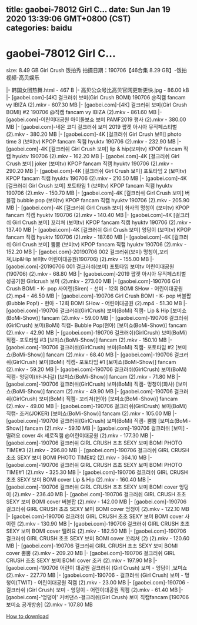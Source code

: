 
title: gaobei-78012 Girl C…
date: Sun Jan 19 2020 13:39:06 GMT+0800 (CST)    
categories: baidu
---

# gaobei-78012 Girl C…
size: 8.49 GB
 Girl Crush 饭拍秀 拍摄日期：190706【46合集 8.29 GB】-饭拍视频-高贝娱乐
 
|- 韩国女团热舞.html - 467 B
|- 高贝公众号比高贝官网更新更快.jpg - 86.00 kB
|- [gaobei.com]-[4K] 걸크러쉬 보미(Girl Crush BOMI) 190706 @직캠 fancam vy IBIZA (2).mkv - 607.30 MB
|- [gaobei.com]-[4K] 걸크러쉬 보미(Girl Crush BOMI) #2 190706 @직캠 fancam vy IBIZA (2).mkv - 861.60 MB
|- [gaobei.com]-어린이대공원 아이돌보쇼 보미 PAMF2019 행사 (2).mkv - 380.00 MB
|- [gaobei.com]-네온 코디 걸크러쉬 보미 2019 팝켓 아시아 뮤직페스티벌 (2).mkv - 380.20 MB
|- [gaobei.com]-4K [걸크러쉬 Girl Crush 보미] photo time 3 (보미tv) KPOP fancam 직캠 hyuktv 190706 (2).mkv - 232.90 MB
|- [gaobei.com]-4K [걸크러쉬 Girl Crush 보미] lip & hip(보미tv) KPOP fancam 직캠 hyuktv 190706 (2).mkv - 162.20 MB
|- [gaobei.com]-4K [걸크러쉬 Girl Crush 보미] joker (보미tv) KPOP fancam 직캠 hyuktv 190706 (2).mkv - 290.20 MB
|- [gaobei.com]-4K [걸크러쉬 Girl Crush 보미] 포토타임 2 (보미tv) KPOP fancam 직캠 hyuktv 190706 (2).mkv - 210.50 MB
|- [gaobei.com]-4K [걸크러쉬 Girl Crush 보미] 포토타임 1 (보미tv) KPOP fancam 직캠 hyuktv 190706 (2).mkv - 150.70 MB
|- [gaobei.com]-4K [걸크러쉬 Girl Crush 보미] 버블팝 bubble pop (보미tv) KPOP fancam 직캠 hyuktv 190706 (2).mkv - 205.90 MB
|- [gaobei.com]-4K [걸크러쉬 Girl Crush 보미] 화사의 멍청이 (보미tv) KPOP fancam 직캠 hyuktv 190706 (2).mkv - 140.40 MB
|- [gaobei.com]-4K [걸크러쉬 Girl Crush 보미] 꼬리쳐 (보미tv) KPOP fancam 직캠 hyuktv 190706 (2).mkv - 137.40 MB
|- [gaobei.com]-4K [걸크러쉬 Girl Crush 보미] 엉덩이 (보미tv) KPOP fancam 직캠 hyuktv 190706 (2).mkv - 187.60 MB
|- [gaobei.com]-4K [걸크러쉬 Girl Crush 보미] 뿜뿜 (보미tv) KPOP fancam 직캠 hyuktv 190706 (2).mkv - 152.20 MB
|- [gaobei.com]-20190706 002 걸크러쉬(보미) 멍청이,꼬리쳐,Lip&Hip 보미tv 어린이대공원(190706) (2).mkv - 155.00 MB
|- [gaobei.com]-20190706 001 걸크러쉬(보미) 포토타임 보미tv 어린이대공원(190706) (2).mkv - 68.80 MB
|- [gaobei.com]-2019 팝켓 아시아 뮤직페스티벌 성공기원 Girlcrush 보미 (2).mkv - 273.00 MB
|- [gaobei.com]-190706 Girl Crush BOMI - K- pop 사이렌(Siren) - 선미 - 12회 BOMI SHow - 어린이대공원 (2).mp4 - 46.50 MB
|- [gaobei.com]-190706 Girl Crush BOMI - K- pop 버블팝(Bubble Pop!) - 현아 - 12회 BOMI SHow - 어린이대공원 (2).mp4 - 51.30 MB
|- [gaobei.com]-190706 걸크러쉬(GirlCrush) 보미(BoMi) 직캠- Lip & Hip [보미쇼(BoMi-Show)] fancam (2).mkv - 59.00 MB
|- [gaobei.com]-190706 걸크러쉬(GirlCrush) 보미(BoMi) 직캠- Bubble Pop(현아) [보미쇼(BoMi-Show)] fancam (2).mkv - 42.90 MB
|- [gaobei.com]-190706 걸크러쉬(GirlCrush) 보미(BoMi) 직캠- 포토타임 #3 [보미쇼(BoMi-Show)] fancam (2).mkv - 150.10 MB
|- [gaobei.com]-190706 걸크러쉬(GirlCrush) 보미(BoMi) 직캠- 포토타임 #2 [보미쇼(BoMi-Show)] fancam (2).mkv - 68.40 MB
|- [gaobei.com]-190706 걸크러쉬(GirlCrush) 보미(BoMi) 직캠- 포토타임 #1 [보미쇼(BoMi-Show)] fancam (2).mkv - 59.20 MB
|- [gaobei.com]-190706 걸크러쉬(GirlCrush) 보미(BoMi) 직캠- 엉덩이(바나나걸) [보미쇼(BoMi-Show)] fancam (2).mkv - 71.80 MB
|- [gaobei.com]-190706 걸크러쉬(GirlCrush) 보미(BoMi) 직캠- 멍청이(화사) [보미쇼(BoMi-Show)] fancam (2).mkv - 49.90 MB
|- [gaobei.com]-190706 걸크러쉬(GirlCrush) 보미(BoMi) 직캠- 꼬리쳐(현아) [보미쇼(BoMi-Show)] fancam (2).mkv - 49.00 MB
|- [gaobei.com]-190706 걸크러쉬(GirlCrush) 보미(BoMi) 직캠- 조커(JOKER) [보미쇼(BoMi-Show)] fancam (2).mkv - 105.00 MB
|- [gaobei.com]-190706 걸크러쉬(GirlCrush) 보미(BoMi) 직캠- 뿜뿜 [보미쇼(BoMi-Show)] fancam (2).mkv - 59.10 MB
|- [gaobei.com]-190706 걸크러쉬 [보미] - 떨려요 cover 4k 세로직캠 @어린이대공원 (2).mkv - 177.30 MB
|- [gaobei.com]-190706 걸크러쉬 GIRL CRUSH 초초 SEXY 보미 BOMI PHOTO TIME#3 (2).mkv - 296.80 MB
|- [gaobei.com]-190706 걸크러쉬 GIRL CRUSH 초초 SEXY 보미 BOMI PHOTO TIME#2 (2).mkv - 364.10 MB
|- [gaobei.com]-190706 걸크러쉬 GIRL CRUSH 초초 SEXY 보미 BOMI PHOTO TIME#1 (2).mkv - 325.30 MB
|- [gaobei.com]-190706 걸크러쉬 GIRL CRUSH 초초 SEXY 보미 BOMI cover Lip & Hip (2).mkv - 160.40 MB
|- [gaobei.com]-190706 걸크러쉬 GIRL CRUSH 초초 SEXY 보미 BOMI cover 엉덩이 (2).mkv - 236.40 MB
|- [gaobei.com]-190706 걸크러쉬 GIRL CRUSH 초초 SEXY 보미 BOMI cover 버블팝 (2).mkv - 142.00 MB
|- [gaobei.com]-190706 걸크러쉬 GIRL CRUSH 초초 SEXY 보미 BOMI cover 멍청이 (2).mkv - 122.10 MB
|- [gaobei.com]-190706 걸크러쉬 GIRL CRUSH 초초 SEXY 보미 BOMI cover 사이렌 (2).mkv - 130.90 MB
|- [gaobei.com]-190706 걸크러쉬 GIRL CRUSH 초초 SEXY 보미 BOMI cover 떨려요 (2).mkv - 182.50 MB
|- [gaobei.com]-190706 걸크러쉬 GIRL CRUSH 초초 SEXY 보미 BOMI cover 꼬리쳐 (2) (2).mkv - 120.60 MB
|- [gaobei.com]-190706 걸크러쉬 GIRL CRUSH 초초 SEXY 보미 BOMI cover 뿜뿜 (2).mkv - 209.20 MB
|- [gaobei.com]-190706 걸크러쉬 GIRL CRUSH 초초 SEXY 보미 BOMI cover 조커 (2).mkv - 197.90 MB
|- [gaobei.com]-190706 어린이 대공원 걸크러쉬 (Girl Crush) 보미 - 엉덩이 ,보미쇼 (2).mkv - 227.70 MB
|- [gaobei.com]-190706 - 걸크러쉬 (Girl Crush) 보미 - 멍청이(TWIT) - 어린이대공원 직캠 (2).mkv - 23.00 MB
|- [gaobei.com]-190706 - 걸크러쉬 (Girl Crush) 보미 - 엉덩이 - 어린이대공원 직캠 (2).mkv - 61.40 MB
|- [gaobei.com]-'엉덩이' 커버댄스-걸크러쉬(Girl Crush) 보미 직캠fancam [190706 보미쇼 공개방송] (2).mkv - 107.80 MB

[How to download](https://bpcam.bemobtrk.com/go/2ceec3aa-1ca2-46d6-b9ff-aaa5c184517c?jno=13)